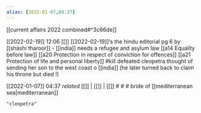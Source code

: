 ```yaml
---
alias: [2022-01-07,04:37]
---
```

[[current affairs 2022 combined#^3c66de]]

[[2022-02-19]] 12:06 [[]]
[[2022-02-19]]‘s  the hindu editorial pg 6 by [[shashi tharoor]] - [[india]] needs a refugee and asylum law
[[a14 Equality before law]] [[a20 Protection in respect of conviction for offences]] [[a21 Protection of life and personal liberty]]
#kill defeated cleopetra thought of sending her son to the west coast o [[india]] (he later turned back to claim his throne but died !)

[[2022-01-07]] 04:37 _related_ [[]] | [[]] | [[]] # # #
bride of [[mediterranean sea|mediterranean]]
```query
"cleopetra"
```